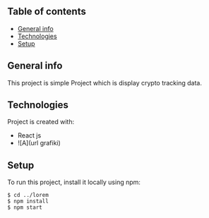 ## Table of contents
* [General info](#general-info)
* [Technologies](#technologies)
* [Setup](#setup)

## General info
This project is simple Project which is display crypto tracking data.
	
## Technologies
Project is created with:
* React js
* ![A](url grafiki)

	
## Setup
To run this project, install it locally using npm:

```
$ cd ../lorem
$ npm install
$ npm start
```
